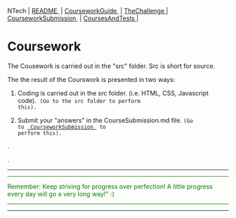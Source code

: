  NTech | [README ](README.md) | [CourseworkGuide ](CourseworkGuide.md) | [TheChallenge ](TheChallenge.md) | [CourseworkSubmission ](CourseworkSubmission.md)  | [CoursesAndTests ](CoursesAndTests.md) |
 
# Coursework

The Cousework is carried out in the "src" folder.  Src is short for source.

The the result of the Courswork is presented in two ways:

1. Coding is carried out in the src folder.  (i.e. HTML, CSS, Javascript code).  <code>(Go to the src folder to perform this).</code>

2. Submit your "answers" in the CourseSubmission.md file. <code>(Go to [ CourseworkSubmission ](CourseworkSubmission.md#)  to perform this).</code>

.

.


---
  
<hr style="background: green" /> 
<span style="color: green">
Remember: Keep striving for progress over perfection! A little progress every day will go a very long way!" :)
</span>
<hr style="background: green" /> 

---

